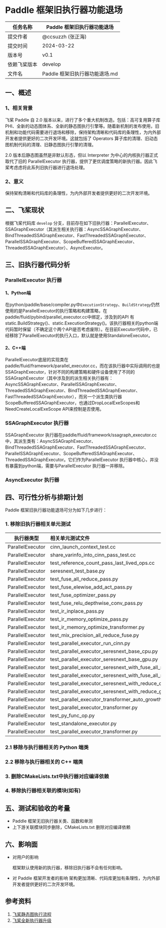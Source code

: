 # Paddle 框架旧执行器功能退场

|任务名称|Paddle 框架旧执行器功能退场|
|------|------|
|提交作者|@ccsuzzh (张正海)|
|提交时间|2024-03-22|
|版本号|v0.1|
|依赖飞桨版本|develop|
|文件名| Paddle 框架旧执行器功能退场.md|

## 一、概述

### 1、相关背景

飞桨 Paddle 自 2.0 版本以来，进行了多个重大机制改造。包括：高可复用算子库 PHI、全新的动态图体系、全新的静态图执行引擎等。随着新机制的发布使用，旧机制和功能代码需要进行退场和移除，保持架构清晰和代码库的条理性，为内外部开发者提供更好的二次开发环境。这就包括了 Operators 算子库的清理、旧动态图机制代码的清理、旧静态图执行引擎的清理。

2.0 版本后静态图虽然是非默认形态，但以 Interpreter 为中心的内核执行器正式取代了旧的 ParallelExecutor 执行器，提供了更优调度策略的新执行器。因此飞桨考虑虑将此系列旧执行器进行退场处理。

### 2、意义

保持架构清晰和代码库的条理性，为内外部开发者提供更好的二次开发环境。


## 二、飞桨现状

根据飞桨代码库 `develop` 分支，目前存在如下旧执行器：ParallelExecutor、SSAGraphExecutor（其派生相关执行器：AsyncSSAGraphExecutor、BindThreadedSSAGraphExecutor、FastThreadedSSAGraphExecutor、ParallelSSAGraphExecutor、ScopeBufferedSSAGraphExecutor、ThreadedSSAGraphExecutor）、AsyncExecutor。

## 三、旧执行器代码分析

### ParallelExecutor 执行器

#### 1、Python端
在python/paddle/base/compiler.py中`ExecutionStrategy`、`BuildStrategy`仍然使用的是ParallelExecutor的执行策略和构建策略，在paddle/fluid/pybind/parallel_executor.cc中绑定，涉及到的API 有static.BuildStrategy()、static.ExecutionStrategy()。该执行器相关的python端代码暂时保留（不确定这个两个API是否考虑废除）。在目前Executor代码中，已经移除了ParallelExecutor的执行入口，默认就是使用StandaloneExecutor。

#### 2、C++端
ParallelExecutor底层的实现类在paddle/fluid/framework/parallel_executor.cc，而在该执行器中实际调用的也是SSAGraphExecutor，针对不同的构建策略和硬件设备使用了不同的SSAGraphExecutor（其中涉及到的派生相关执行器有：AsyncSSAGraphExecutor、ParallelSSAGraphExecutor、ThreadedSSAGraphExecutor、BindThreadedSSAGraphExecutor、FastThreadedSSAGraphExecutor），而另一个派生类执行器ScopeBufferedSSAGraphExecutor，也通过DropLocalExeScopes和NeedCreateLocalExeScope API来控制是否使用。


### SSAGraphExecutor 执行器

SSAGraphExecutor 执行器在paddle/fluid/framework/ssagraph_executor.cc中，其派生类有：AsyncSSAGraphExecutor、BindThreadedSSAGraphExecutor、FastThreadedSSAGraphExecutor、ParallelSSAGraphExecutor、ScopeBufferedSSAGraphExecutor、ThreadedSSAGraphExecutor。它们作为ParallelExecutor 执行器中核心，并没有暴露到python端，需要与ParallelExecutor 执行器一并移除。

### AsyncExecutor 执行器





## 四、可行性分析与排期计划

Paddle 框架旧执行器功能退场可分为如下几步进行：

### 1. 移除旧执行器相关单元测试

执行器类型|相关单元测试文件
:------:|:------
ParallelExecutor|cinn_launch_context_test.cc
ParallelExecutor|share_varinfo_into_cinn_pass_test.cc
ParallelExecutor|test_reference_count_pass_last_lived_ops.cc
ParallelExecutor|seresnext_test_base.py
ParallelExecutor|test_fuse_all_reduce_pass.py
ParallelExecutor|test_fuse_elewise_add_act_pass.py
ParallelExecutor|test_fuse_optimizer_pass.py
ParallelExecutor|test_fuse_relu_depthwise_conv_pass.py
ParallelExecutor|test_ir_inplace_pass.py
ParallelExecutor|test_ir_memory_optimize_pass.py
ParallelExecutor|test_ir_memory_optimize_transformer.py
ParallelExecutor|test_mix_precision_all_reduce_fuse.py
ParallelExecutor|test_parallel_executor_run_cinn.py
ParallelExecutor|test_parallel_executor_seresnext_base_cpu.py
ParallelExecutor|test_parallel_executor_seresnext_base_gpu.py
ParallelExecutor|test_parallel_executor_seresnext_with_fuse_all_reduce_cpu.py
ParallelExecutor|test_parallel_executor_seresnext_with_fuse_all_reduce_gpu.py
ParallelExecutor|test_parallel_executor_seresnext_with_reduce_cpu.py
ParallelExecutor|test_parallel_executor_seresnext_with_reduce_gpu.py
ParallelExecutor|test_parallel_executor_transformer_auto_growth.py
ParallelExecutor|test_parallel_executor_transformer.py
ParallelExecutor|test_py_func_op.py
ParallelExecutor|test_standalone_executor.py
ParallelExecutor|test_parallel_executor_transformer.py

### 2.1 移除与执行器相关的 Python 端类


### 2.2 移除与执行器相关的 C++ 端类


### 3. 删除CMakeLists.txt中执行器对应编译依赖


### 4. 移除执行器相关联的模块(如有)



## 五、测试和验收的考量

- Paddle 框架无旧执行器关类、函数和单测
- 上下游关联模块同步删除，CMakeLists.txt 删除对应编译依赖

## 六、影响面

- 对用户的影响

  框架默认使用新的执行器，移除旧执行器不会有任何影响。

- 对 Paddle 框架开发者的影响
  架构更加清晰、代码库更加有条理性，为内外部开发者提供更好的二次开发环境。

## 参考资料

1. [飞桨静态图执行流程](https://github.com/PaddlePaddle/community/tree/master/pfcc/paddle-code-reading/static_graph_execution)
2. [飞桨全新执行器升级](https://www.paddlepaddle.org.cn/documentation/docs/zh/release_note_cn.html#jingtaituxinzhixingqiquanmianshangxian)

